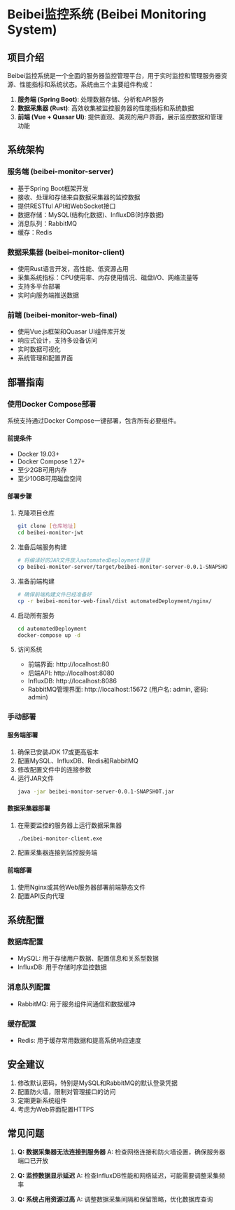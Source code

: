 # Beibei监控系统 (Beibei Monitoring System)

## 项目介绍

Beibei监控系统是一个全面的服务器监控管理平台，用于实时监控和管理服务器资源、性能指标和系统状态。系统由三个主要组件构成：

1. **服务端 (Spring Boot)**: 处理数据存储、分析和API服务
2. **数据采集器 (Rust)**: 高效收集被监控服务器的性能指标和系统数据
3. **前端 (Vue + Quasar UI)**: 提供直观、美观的用户界面，展示监控数据和管理功能

## 系统架构

### 服务端 (beibei-monitor-server)
- 基于Spring Boot框架开发
- 接收、处理和存储来自数据采集器的监控数据
- 提供RESTful API和WebSocket接口
- 数据存储：MySQL(结构化数据)、InfluxDB(时序数据)
- 消息队列：RabbitMQ
- 缓存：Redis

### 数据采集器 (beibei-monitor-client)
- 使用Rust语言开发，高性能、低资源占用
- 采集系统指标：CPU使用率、内存使用情况、磁盘I/O、网络流量等
- 支持多平台部署
- 实时向服务端推送数据

### 前端 (beibei-monitor-web-final)
- 使用Vue.js框架和Quasar UI组件库开发
- 响应式设计，支持多设备访问
- 实时数据可视化
- 系统管理和配置界面

## 部署指南

### 使用Docker Compose部署

系统支持通过Docker Compose一键部署，包含所有必要组件。

#### 前提条件
- Docker 19.03+
- Docker Compose 1.27+
- 至少2GB可用内存
- 至少10GB可用磁盘空间

#### 部署步骤

1. 克隆项目仓库
   ```bash
   git clone [仓库地址]
   cd beibei-monitor-jwt
   ```

2. 准备后端服务构建
   ```bash
   # 将编译好的JAR文件放入automatedDeployment目录
   cp beibei-monitor-server/target/beibei-monitor-server-0.0.1-SNAPSHOT.jar automatedDeployment/
   ```

3. 准备前端构建
   ```bash
   # 确保前端构建文件已经准备好
   cp -r beibei-monitor-web-final/dist automatedDeployment/nginx/
   ```

4. 启动所有服务
   ```bash
   cd automatedDeployment
   docker-compose up -d
   ```

5. 访问系统
   - 前端界面: http://localhost:80
   - 后端API: http://localhost:8080
   - InfluxDB: http://localhost:8086
   - RabbitMQ管理界面: http://localhost:15672 (用户名: admin, 密码: admin)

### 手动部署

#### 服务端部署
1. 确保已安装JDK 17或更高版本
2. 配置MySQL、InfluxDB、Redis和RabbitMQ
3. 修改配置文件中的连接参数
4. 运行JAR文件
   ```bash
   java -jar beibei-monitor-server-0.0.1-SNAPSHOT.jar
   ```

#### 数据采集器部署
1. 在需要监控的服务器上运行数据采集器
   ```bash
   ./beibei-monitor-client.exe
   ```
2. 配置采集器连接到监控服务端

#### 前端部署
1. 使用Nginx或其他Web服务器部署前端静态文件
2. 配置API反向代理

## 系统配置

### 数据库配置
- MySQL: 用于存储用户数据、配置信息和关系型数据
- InfluxDB: 用于存储时序监控数据

### 消息队列配置
- RabbitMQ: 用于服务组件间通信和数据缓冲

### 缓存配置
- Redis: 用于缓存常用数据和提高系统响应速度

## 安全建议

1. 修改默认密码，特别是MySQL和RabbitMQ的默认登录凭据
2. 配置防火墙，限制对管理接口的访问
3. 定期更新系统组件
4. 考虑为Web界面配置HTTPS

## 常见问题

1. **Q: 数据采集器无法连接到服务器**
   A: 检查网络连接和防火墙设置，确保服务器端口已开放

2. **Q: 监控数据显示延迟**
   A: 检查InfluxDB性能和网络延迟，可能需要调整采集频率

3. **Q: 系统占用资源过高**
   A: 调整数据采集间隔和保留策略，优化数据库查询
